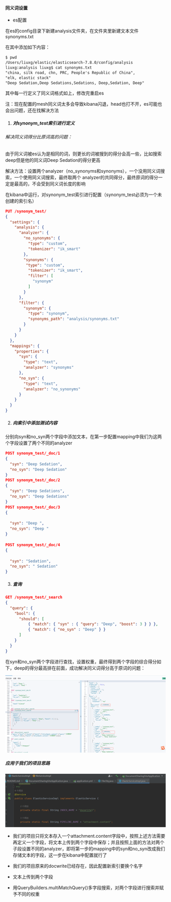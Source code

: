 #### 同义词设置

* es配置

在es的config目录下新建analysis文件夹，在文件夹里新建文本文件synonyms.txt

在其中添加如下内容：

```
$ pwd
/Users/liuxg/elastic/elasticsearch-7.8.0/config/analysis
liuxg:analysis liuxg$ cat synonyms.txt 
"china, silk road, chn, PRC, People's Republic of China",
"elk, elastic stack"
"Deep Sedation,Deep Sedations,Sedations, Deep,Sedation, Deep"
```

其中每一行定义了同义词格式如上，修改完重启es

注：现在配置的mesh同义词太多会导致kibana闪退，head也打不开，es可能也会出问题，还在找解决方法

1. ##### 对synonym_test索引进行定义

###### 解决同义词得分比原词高的问题：

由于同义词被es认为是相同的词，则更长的词被搜到的得分会高一些，比如搜索deep但是他的同义词Deep Sedation的得分更高

解决方法：设置两个analyzer（no_synonyms和synonyms），一个没用同义词搜索，一个使用同义词搜索，最终取两个 analyzer的共同得分，最终原词的得分一定是最高的，不会受到同义词长度的影响

在kibana中运行，对synonym_test索引进行配置（synonym_test必须为一个未创建的索引名）

```json
PUT /synonym_test/
{
  "settings": {
    "analysis": {
      "analyzer": {
        "no_synonyms": {
          "type": "custom",
          "tokenizer": "ik_smart"
        },
        "synonyms": {
         "type": "custom",
          "tokenizer": "ik_smart",
          "filter": [
            "synonym"
          ]
        }
      },
      "filter": {
        "synonym": {
          "type": "synonym",
          "synonyms_path": "analysis/synonyms.txt"
        }
      }
    }
  },
  "mappings": {
    "properties": {
      "syn": {
        "type": "text",
        "analyzer": "synonyms"
      },
      "no_syn": {
        "type": "text",
        "analyzer": "no_synonyms"
      }
    }
  }
}
```

2. ##### 向索引中添加测试内容

分别向syn和no_syn两个字段中添加文本，在第一步配置mapping中我们为这两个字段设置了两个不同的analyzer

```json
POST synonym_test/_doc/1
{
  "syn": "Deep Sedation",
  "no_syn": "Deep Sedation"
}
POST synonym_test/_doc/2
{
  "syn": "Deep Sedations",
  "no_syn": "Deep Sedations"
}
POST synonym_test/_doc/3
{
  
  "syn": "Deep ",
  "no_syn": "Deep "
}

POST synonym_test/_doc/4
{

  "syn": "Sedation",
  "no_syn": " Sedation"
}
```

3. ##### 查询

```json
GET /synonym_test/_search
{
  "query": {
    "bool": {
      "should": [
          { "match": { "syn" : { "query": "Deep", "boost": 3 } } },
          { "match": { "no_syn" : "Deep" } }
      ]
    }
  }
}
```

在syn和no_syn两个字段进行查找，设置权重，最终得到两个字段的综合得分如下，deep的得分最高排在前面，成功解决同义词得分高于原词的问题：

![image-20230309143630289](image/image-20230309143630289.png)



##### 应用于我们的项目思路

![image-20230309144850551](image/image-20230309144850551.png)

* 我们的项目只将文本存入一个attachment.content字段中，按照上述方法需要再定义一个字段，将文本上传到两个字段中保存；并且按照上面的方法对两个子段设置不同的analyzer，即将第一步的mapping中的syn和no_syn改成我们存储文本的字段，这一步在kibana中配置就行了

* 我们的项目原来的docwrite已经存在，因此配置新索引要换个名字

* 文本上传到两个字段
* 用QueryBuilders.multiMatchQuery()多字段搜索，对两个字段进行搜索并赋予不同的权重

 



